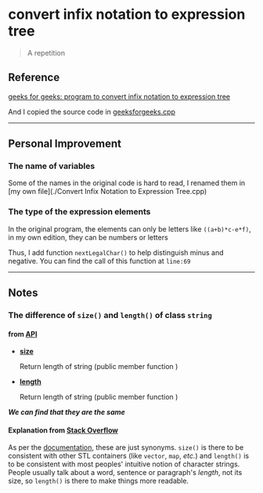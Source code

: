 # convert infix notation to expression tree

> A repetition

## Reference

[geeks for geeks: program to convert infix notation to expression tree](https://www.geeksforgeeks.org/program-to-convert-infix-notation-to-expression-tree/)

And I copied the source code in [geeksforgeeks.cpp](./geeksforgeeks.cpp)

******

## Personal Improvement

### The name of variables

Some of the names in the original code is hard to read, I renamed them in [my own file](./Convert Infix Notation to Expression Tree.cpp)

### The type of the expression elements

In the original program, the elements can only be letters like `((a+b)*c-e*f)`, in my own edition, they can be numbers or letters

Thus, I add function `nextLegalChar()` to help distinguish minus and negative. You can find the call of this function at `line:69`

******

## Notes

### The difference of `size()` and `length()` of class `string`

#### from [API](https://www.cplusplus.com/reference/string/string/)

- [**size**](https://www.cplusplus.com/reference/string/string/size/)

  Return length of string (public member function )

- [**length**](https://www.cplusplus.com/reference/string/string/length/)

  Return length of string (public member function )

***We can find that they are the same***

#### Explanation from [Stack Overflow](https://stackoverflow.com/questions/905479/stdstring-length-and-size-member-functions/905487#905487)

As per the [documentation](http://en.cppreference.com/w/cpp/string/basic_string), these are just synonyms. `size()` is there to be consistent with other STL containers (like `vector`, `map`, *etc.*) and `length()` is to be consistent with most peoples' intuitive notion of character strings. People usually talk about a word, sentence or paragraph's *length*, not its size, so `length()` is there to make things more readable.
